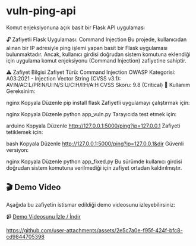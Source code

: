 # vuln-ping-api
 Komut enjeksiyonuna açık basit bir Flask API uygulaması

🔓 Zafiyetli Flask Uygulaması: Command Injection
Bu projede, kullanıcıdan alınan bir IP adresiyle ping işlemi yapan basit bir Flask uygulaması bulunmaktadır. Ancak, kullanıcı girdisi doğrudan sistem komutuna eklendiği için uygulama komut enjeksiyonu (Command Injection) zafiyetine sahiptir.

⚠️ Zafiyet Bilgisi
Zafiyet Türü: Command Injection
OWASP Kategorisi: A03:2021 - Injection
Vector String (CVSS v3.1): AV:N/AC:L/PR:N/UI:N/S:U/C:H/I:H/A:H
CVSS Skoru: 9.8 (Critical)
🐍 Kullanım
Gereksinim:

nginx
Kopyala
Düzenle
pip install flask
Zafiyetli uygulamayı çalıştırmak için:

nginx
Kopyala
Düzenle
python app_vuln.py
Tarayıcıda test etmek için:

arduino
Kopyala
Düzenle
http://127.0.0.1:5000/ping?ip=127.0.0.1
Zafiyeti tetiklemek için:

bash
Kopyala
Düzenle
http://127.0.0.1:5000/ping?ip=127.0.0.1&dir
Güvenli versiyon:

nginx
Kopyala
Düzenle
python app_fixed.py
Bu sürümde kullanıcı girdisi doğrudan sistem komutuna verilmediği için zafiyet ortadan kaldırılmıştır.

## 🎬 Demo Video

Aşağıda bu zafiyetin istismar edildiği demo videosunu izleyebilirsiniz:

📹 [Demo Videosunu İzle / İndir](demo.mp4)


https://github.com/user-attachments/assets/2e5c7a0e-f95f-424f-bfc8-cd9844705398



